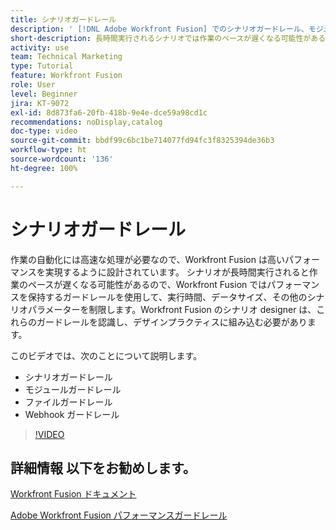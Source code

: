```yaml
---
title: シナリオガードレール
description: ' [!DNL Adobe Workfront Fusion] でのシナリオガードレール、モジュールガードレール、ファイルガードレール、Webhook ガードレールのすべてについて説明します。'
short-description: 長時間実行されるシナリオでは作業のペースが遅くなる可能性があるので、Workfront Fusion ではパフォーマンスを保持するガードレールを用いて、実行時間、データサイズ、その他のシナリオパラメーターを制限します
activity: use
team: Technical Marketing
type: Tutorial
feature: Workfront Fusion
role: User
level: Beginner
jira: KT-9072
exl-id: 8d873fa6-20fb-418b-9e4e-dce59a98cd1c
recommendations: noDisplay,catalog
doc-type: video
source-git-commit: bbdf99c6bc1be714077fd94fc3f8325394de36b3
workflow-type: ht
source-wordcount: '136'
ht-degree: 100%

---
```


# シナリオガードレール

作業の自動化には高速な処理が必要なので、Workfront Fusion は高いパフォーマンスを実現するように設計されています。 シナリオが長時間実行されると作業のペースが遅くなる可能性があるので、Workfront Fusion ではパフォーマンスを保持するガードレールを使用して、実行時間、データサイズ、その他のシナリオパラメーターを制限します。Workfront Fusion のシナリオ designer は、これらのガードレールを認識し、デザインプラクティスに組み込む必要があります。

このビデオでは、次のことについて説明します。

* シナリオガードレール
* モジュールガードレール
* ファイルガードレール
* Webhook ガードレール

>[!VIDEO](https://video.tv.adobe.com/v/335314/?quality=12&learn=on&enablevpops=1)

## 詳細情報 以下をお勧めします。

[Workfront Fusion ドキュメント](https://experienceleague.adobe.com/ja/docs/workfront-fusion/using/get-started-with-fusion/understand-workfront-fusion/workfront-fusion-overview)

[Adobe Workfront Fusion パフォーマンスガードレール](https://experienceleague.adobe.com/docs/workfront/using/adobe-workfront-fusion/get-started-with-workfront-fusion/fusion-performance-guardrails.html?lang=ja)
